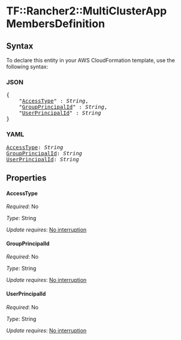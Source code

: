 # TF::Rancher2::MultiClusterApp MembersDefinition

## Syntax

To declare this entity in your AWS CloudFormation template, use the following syntax:

### JSON

<pre>
{
    "<a href="#accesstype" title="AccessType">AccessType</a>" : <i>String</i>,
    "<a href="#groupprincipalid" title="GroupPrincipalId">GroupPrincipalId</a>" : <i>String</i>,
    "<a href="#userprincipalid" title="UserPrincipalId">UserPrincipalId</a>" : <i>String</i>
}
</pre>

### YAML

<pre>
<a href="#accesstype" title="AccessType">AccessType</a>: <i>String</i>
<a href="#groupprincipalid" title="GroupPrincipalId">GroupPrincipalId</a>: <i>String</i>
<a href="#userprincipalid" title="UserPrincipalId">UserPrincipalId</a>: <i>String</i>
</pre>

## Properties

#### AccessType

_Required_: No

_Type_: String

_Update requires_: [No interruption](https://docs.aws.amazon.com/AWSCloudFormation/latest/UserGuide/using-cfn-updating-stacks-update-behaviors.html#update-no-interrupt)

#### GroupPrincipalId

_Required_: No

_Type_: String

_Update requires_: [No interruption](https://docs.aws.amazon.com/AWSCloudFormation/latest/UserGuide/using-cfn-updating-stacks-update-behaviors.html#update-no-interrupt)

#### UserPrincipalId

_Required_: No

_Type_: String

_Update requires_: [No interruption](https://docs.aws.amazon.com/AWSCloudFormation/latest/UserGuide/using-cfn-updating-stacks-update-behaviors.html#update-no-interrupt)


